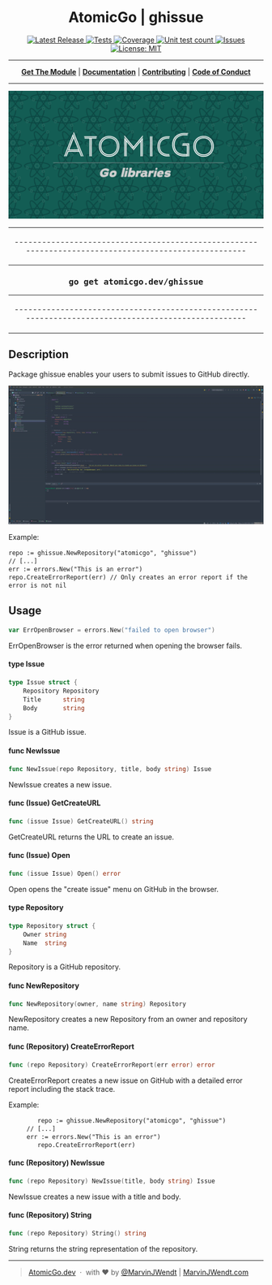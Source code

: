 <h1 align="center">AtomicGo | ghissue</h1>

<p align="center">

<a href="https://github.com/atomicgo/ghissue/releases">
<img src="https://img.shields.io/github/v/release/atomicgo/ghissue?style=flat-square" alt="Latest Release">
</a>

<a href="https://codecov.io/gh/atomicgo/ghissue" target="_blank">
<img src="https://img.shields.io/github/workflow/status/atomicgo/ghissue/Go?label=tests&style=flat-square" alt="Tests">
</a>

<a href="https://codecov.io/gh/atomicgo/ghissue" target="_blank">
<img src="https://img.shields.io/codecov/c/gh/atomicgo/ghissue?color=magenta&logo=codecov&style=flat-square" alt="Coverage">
</a>

<a href="https://codecov.io/gh/atomicgo/ghissue">
<!-- unittestcount:start --><img src="https://img.shields.io/badge/Unit_Tests-0-magenta?style=flat-square" alt="Unit test count"><!-- unittestcount:end -->
</a>

<a href="https://github.com/atomicgo/ghissue/issues">
<img src="https://img.shields.io/github/issues/atomicgo/ghissue.svg?style=flat-square" alt="Issues">
</a>

<a href="https://opensource.org/licenses/MIT" target="_blank">
<img src="https://img.shields.io/badge/License-MIT-yellow.svg?style=flat-square" alt="License: MIT">
</a>

</p>

---

<p align="center">
<strong><a href="#install">Get The Module</a></strong>
|
<strong><a href="https://pkg.go.dev/atomicgo.dev/ghissue#section-documentation" target="_blank">Documentation</a></strong>
|
<strong><a href="https://github.com/atomicgo/atomicgo/blob/main/CONTRIBUTING.md" target="_blank">Contributing</a></strong>
|
<strong><a href="https://github.com/atomicgo/atomicgo/blob/main/CODE_OF_CONDUCT.md" target="_blank">Code of Conduct</a></strong>
</p>

---

<p align="center">
  <img src="https://raw.githubusercontent.com/atomicgo/atomicgo/main/assets/header.png" alt="AtomicGo">
</p>

<p align="center">
<table>
<tbody>
<td align="center">
<img width="2000" height="0"><br>
  -----------------------------------------------------------------------------------------------------
<img width="2000" height="0">
</td>
</tbody>
</table>
</p>
<h3  align="center"><pre>go get atomicgo.dev/ghissue</pre></h3>
<p align="center">
<table>
<tbody>
<td align="center">
<img width="2000" height="0"><br>
   -----------------------------------------------------------------------------------------------------
<img width="2000" height="0">
</td>
</tbody>
</table>
</p>

## Description

Package ghissue enables your users to submit issues to GitHub directly.

![Demo Video](https://raw.githubusercontent.com/atomicgo/ghissue/main/demo.gif)

Example:

    repo := ghissue.NewRepository("atomicgo", "ghissue")
    // [...]
    err := errors.New("This is an error")
    repo.CreateErrorReport(err) // Only creates an error report if the error is not nil


## Usage

```go
var ErrOpenBrowser = errors.New("failed to open browser")
```
ErrOpenBrowser is the error returned when opening the browser fails.

#### type Issue

```go
type Issue struct {
	Repository Repository
	Title      string
	Body       string
}
```

Issue is a GitHub issue.

#### func  NewIssue

```go
func NewIssue(repo Repository, title, body string) Issue
```
NewIssue creates a new issue.

#### func (Issue) GetCreateURL

```go
func (issue Issue) GetCreateURL() string
```
GetCreateURL returns the URL to create an issue.

#### func (Issue) Open

```go
func (issue Issue) Open() error
```
Open opens the "create issue" menu on GitHub in the browser.

#### type Repository

```go
type Repository struct {
	Owner string
	Name  string
}
```

Repository is a GitHub repository.

#### func  NewRepository

```go
func NewRepository(owner, name string) Repository
```
NewRepository creates a new Repository from an owner and repository name.

#### func (Repository) CreateErrorReport

```go
func (repo Repository) CreateErrorReport(err error) error
```
CreateErrorReport creates a new issue on GitHub with a detailed error report
including the stack trace.

Example:

    		repo := ghissue.NewRepository("atomicgo", "ghissue")
         // [...]
         err := errors.New("This is an error")
    		repo.CreateErrorReport(err)

#### func (Repository) NewIssue

```go
func (repo Repository) NewIssue(title, body string) Issue
```
NewIssue creates a new issue with a title and body.

#### func (Repository) String

```go
func (repo Repository) String() string
```
String returns the string representation of the repository.

---

> [AtomicGo.dev](https://atomicgo.dev) &nbsp;&middot;&nbsp;
> with ❤️ by [@MarvinJWendt](https://github.com/MarvinJWendt) |
> [MarvinJWendt.com](https://marvinjwendt.com)
